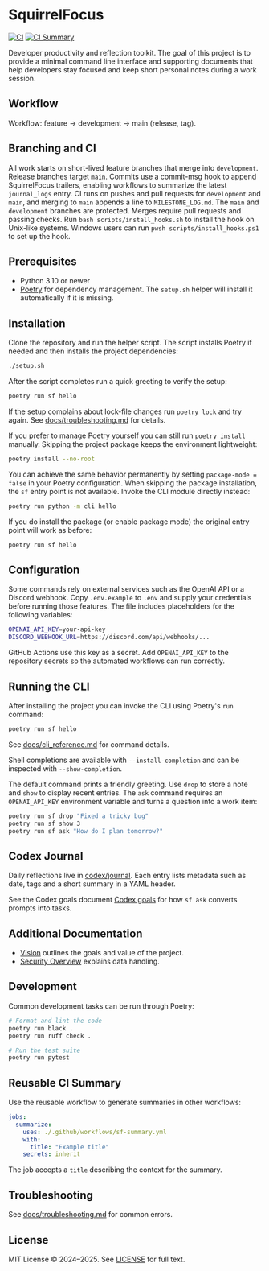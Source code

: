 # SquirrelFocus

[![CI][ci-badge]][ci-url]
[![CI Summary][ci-summary-badge]][ci-summary-url]

Developer productivity and reflection toolkit. The goal of this project is to
provide a minimal command line interface and supporting documents that help
developers stay focused and keep short personal notes during a work session.

## Workflow

Workflow: feature → development → main (release, tag).

## Branching and CI

All work starts on short-lived feature branches that merge into `development`.
Release branches target `main`. Commits use a commit-msg hook to append
SquirrelFocus trailers, enabling workflows to summarize the latest
`journal_logs` entry. CI runs on pushes and pull requests for `development`
and `main`, and merging to `main` appends a line to `MILESTONE_LOG.md`.
The `main` and `development` branches are protected. Merges require pull
requests and passing checks.
Run `bash scripts/install_hooks.sh` to install the hook on Unix-like
systems. Windows users can run `pwsh scripts/install_hooks.ps1` to set up
the hook.

## Prerequisites

- Python 3.10 or newer
- [Poetry](https://python-poetry.org/) for dependency management. The
  `setup.sh` helper will install it automatically if it is missing.

## Installation

Clone the repository and run the helper script. The script installs Poetry if
needed and then installs the project dependencies:

```bash
./setup.sh
```

After the script completes run a quick greeting to verify the setup:

```bash
poetry run sf hello
```

If the setup complains about lock-file changes run `poetry lock` and try
again. See [docs/troubleshooting.md](docs/troubleshooting.md) for details.

If you prefer to manage Poetry yourself you can still run `poetry install`
manually. Skipping the project package keeps the environment lightweight:

```bash
poetry install --no-root
```

You can achieve the same behavior permanently by setting
`package-mode = false` in your Poetry configuration. When skipping the
package installation, the `sf` entry point is not available. Invoke the
CLI module directly instead:

```bash
poetry run python -m cli hello
```

If you do install the package (or enable package mode) the original
entry point will work as before:

```bash
poetry run sf hello
```

## Configuration

Some commands rely on external services such as the OpenAI API or a Discord
webhook. Copy `.env.example` to `.env` and supply your credentials before
running those features. The file includes placeholders for the following
variables:

```bash
OPENAI_API_KEY=your-api-key
DISCORD_WEBHOOK_URL=https://discord.com/api/webhooks/...
```

GitHub Actions use this key as a secret. Add `OPENAI_API_KEY` to the
repository secrets so the automated workflows can run correctly.

## Running the CLI

After installing the project you can invoke the CLI using Poetry's `run`
command:

```bash
poetry run sf hello
```
See [docs/cli_reference.md](docs/cli_reference.md) for command details.

Shell completions are available with `--install-completion` and can be
inspected with `--show-completion`.

The default command prints a friendly greeting. Use `drop` to store a note and
`show` to display recent entries. The `ask` command requires an
`OPENAI_API_KEY` environment variable and turns a question into a work item:

```bash
poetry run sf drop "Fixed a tricky bug"
poetry run sf show 3
poetry run sf ask "How do I plan tomorrow?"
```

## Codex Journal

Daily reflections live in [codex/journal](codex/journal). Each entry lists
metadata such as date, tags and a short summary in a YAML header.

See the Codex goals document
[Codex goals](codex/goals/expected_codex_behavior.md)
for how `sf ask` converts prompts into tasks.

## Additional Documentation

- [Vision](docs/vision.md) outlines the goals and value of the project.
- [Security Overview](docs/security-overview.md) explains data handling.

## Development

Common development tasks can be run through Poetry:

```bash
# Format and lint the code
poetry run black .
poetry run ruff check .

# Run the test suite
poetry run pytest
```

## Reusable CI Summary

Use the reusable workflow to generate summaries in other workflows:

```yaml
jobs:
  summarize:
    uses: ./.github/workflows/sf-summary.yml
    with:
      title: "Example title"
    secrets: inherit
```

The job accepts a `title` describing the context for the summary.

## Troubleshooting

See [docs/troubleshooting.md](docs/troubleshooting.md) for common errors.

## License

MIT License © 2024–2025. See [LICENSE](LICENSE) for full text.

[ci-badge]: https://github.com/squirrelfocus/squirrelfocus/actions/workflows/ci.yml/badge.svg?branch=main
[ci-url]: https://github.com/squirrelfocus/squirrelfocus/actions/workflows/ci.yml?query=branch%3Amain
[ci-summary-badge]: https://github.com/squirrelfocus/squirrelfocus/actions/workflows/ci-summary.yml/badge.svg?branch=main
[ci-summary-url]: https://github.com/squirrelfocus/squirrelfocus/actions/workflows/ci-summary.yml?query=branch%3Amain

